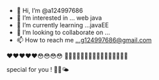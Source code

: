 - 👋 Hi, I’m @a124997686
- 👀 I’m interested in ... web java
- 🌱 I’m currently learning ...javaEE
- 💞️ I’m looking to collaborate on ...
- 📫 How to reach me ...g124997686@gmail.com

<!---
a124997686/a124997686 is a ✨ special ✨ repository because its `README.md` (this file) appears on your GitHub profile.
You can click the Preview link to take a look at your changes.
--->
❤️❤️❤️❤️❤️😳😳😳😳
💌💌💌💌💌💌💞💞💞💞💞🥰🥰🥰🥰🥰

special for you ! 🥳🍧🌤️
